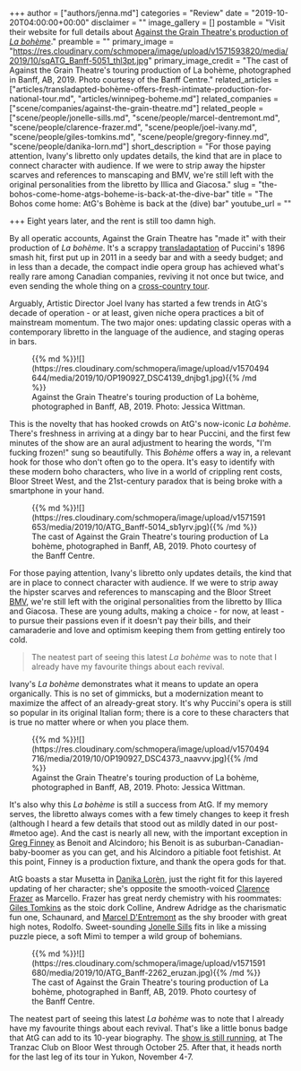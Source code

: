 +++
author = ["authors/jenna.md"]
categories = "Review"
date = "2019-10-20T04:00:00+00:00"
disclaimer = ""
image_gallery = []
postamble = "Visit their website for full details about [Against the Grain Theatre's production of _La bohème_](http://againstthegraintheatre.com/la-boheme/)."
preamble = ""
primary_image = "https://res.cloudinary.com/schmopera/image/upload/v1571593820/media/2019/10/sqATG_Banff-5051_thl3pt.jpg"
primary_image_credit = "The cast of Against the Grain Theatre's touring production of La bohème, photographed in Banff, AB, 2019. Photo courtesy of the Banff Centre."
related_articles = ["articles/transladapted-bohème-offers-fresh-intimate-production-for-national-tour.md", "articles/winnipeg-boheme.md"]
related_companies = ["scene/companies/against-the-grain-theatre.md"]
related_people = ["scene/people/jonelle-sills.md", "scene/people/marcel-dentremont.md", "scene/people/clarence-frazer.md", "scene/people/joel-ivany.md", "scene/people/giles-tomkins.md", "scene/people/gregory-finney.md", "scene/people/danika-lorn.md"]
short_description = "For those paying attention, Ivany's libretto only updates details, the kind that are in place to connect character with audience. If we were to strip away the hipster scarves and references to manscaping and BMV, we're still left with the original personalities from the libretto by Illica and Giacosa."
slug = "the-bohos-come-home-atgs-boheme-is-back-at-the-dive-bar"
title = "The Bohos come home: AtG's Bohème is back at the (dive) bar"
youtube_url = ""

+++
Eight years later, and the rent is still too damn high.

By all operatic accounts, Against the Grain Theatre has "made it" with their production of _La bohème_. It's a scrappy [transladaptation](/transladapted-boheme-offers-fresh-intimate-production-for-national-tour/) of Puccini's 1896 smash hit, first put up in 2011 in a seedy bar and with a seedy budget; and in less than a decade, the compact indie opera group has achieved what's really rare among Canadian companies, reviving it not once but twice, and even sending the whole thing on a [cross-country tour](http://againstthegraintheatre.com/la-boheme/).

Arguably, Artistic Director Joel Ivany has started a few trends in AtG's decade of operation - or at least, given niche opera practices a bit of mainstream momentum. The two major ones: updating classic operas with a contemporary libretto in the language of the audience, and staging operas in bars.

<figure data-type="image">{{% md %}}![](https://res.cloudinary.com/schmopera/image/upload/v1570494644/media/2019/10/OP190927_DSC4139_dnjbg1.jpg){{% /md %}}

<figcaption>Against the Grain Theatre's touring production of La bohème, photographed in Banff, AB, 2019. Photo: Jessica Wittman.</figcaption>

</figure>

This is the novelty that has hooked crowds on AtG's now-iconic _La bohème_. There's freshness in arriving at a dingy bar to hear Puccini, and the first few minutes of the show are an aural adjustment to hearing the words, "I'm fucking frozen!" sung so beautifully. This _Bohème_ offers a way in, a relevant hook for those who don't often go to the opera. It's easy to identify with these modern boho characters, who live in a world of crippling rent costs, Bloor Street West, and the 21st-century paradox that is being broke with a smartphone in your hand.

<figure data-type="image">{{% md %}}![](https://res.cloudinary.com/schmopera/image/upload/v1571591653/media/2019/10/ATG_Banff-5014_sb1yrv.jpg){{% /md %}}

<figcaption>The cast of Against the Grain Theatre's touring production of La bohème, photographed in Banff, AB, 2019. Photo courtesy of the Banff Centre.</figcaption>

</figure>

For those paying attention, Ivany's libretto only updates details, the kind that are in place to connect character with audience. If we were to strip away the hipster scarves and references to manscaping and the Bloor Street [BMV](http://www.bmvbooks.com/), we're still left with the original personalities from the libretto by Illica and Giacosa. These are young adults, making a choice - for now, at least - to pursue their passions even if it doesn't pay their bills, and their camaraderie and love and optimism keeping them from getting entirely too cold.

> The neatest part of seeing this latest _La bohème_ was to note that I already have my favourite things about each revival.

Ivany's _La bohème_ demonstrates what it means to update an opera organically. This is no set of gimmicks, but a modernization meant to maximize the affect of an already-great story. It's why Puccini's opera is still so popular in its original Italian form; there is a core to these characters that is true no matter where or when you place them.

<figure data-type="image">{{% md %}}![](https://res.cloudinary.com/schmopera/image/upload/v1570494716/media/2019/10/OP190927_DSC4373_naavvv.jpg){{% /md %}}

<figcaption>Against the Grain Theatre's touring production of La bohème, photographed in Banff, AB, 2019. Photo: Jessica Wittman.</figcaption>

</figure>

It's also why this _La bohème_ is still a success from AtG. If my memory serves, the libretto always comes with a few timely changes to keep it fresh (although I heard a few details that stood out as mildly dated in our post-#metoo age). And the cast is nearly all new, with the important exception in [Greg Finney](/scene/people/gregory-finney/) as Benoit and Alcindoro; his Benoit is as suburban-Canadian-baby-boomer as you can get, and his Alcindoro a pitiable foot fetishist. At this point, Finney is a production fixture, and thank the opera gods for that.

AtG boasts a star Musetta in [Danika Lorèn](/scene/people/spotlight-on-danika-loren/), just the right fit for this layered updating of her character; she's opposite the smooth-voiced [Clarence Frazer](talking-with-singers-clarence-frazer/) as Marcello. Frazer has great nerdy chemistry with his roommates: [Giles Tomkins](/scene/people/giles-tomkins/) as the stoic dork Colline, Andrew Adridge as the charismatic fun one, Schaunard, and [Marcel D'Entremont](/scene/people/marcel-dentremont/) as the shy brooder with great high notes, Rodolfo. Sweet-sounding [Jonelle Sills](/scene/people/jonelle-sills/) fits in like a missing puzzle piece, a soft Mimì to temper a wild group of bohemians.

<figure data-type="image">{{% md %}}![](https://res.cloudinary.com/schmopera/image/upload/v1571591680/media/2019/10/ATG_Banff-2262_eruzan.jpg){{% /md %}}

<figcaption>The cast of Against the Grain Theatre's touring production of La bohème, photographed in Banff, AB, 2019. Photo courtesy of the Banff Centre.</figcaption>

</figure>

The neatest part of seeing this latest _La bohème_ was to note that I already have my favourite things about each revival. That's like a little bonus badge that AtG can add to its 10-year biography. The [show is still running](http://againstthegraintheatre.com/la-boheme/), at The Tranzac Club on Bloor West through October 25. After that, it heads north for the last leg of its tour in Yukon, November 4-7.